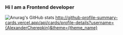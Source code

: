 ### Hi I am a Frontend developer

![Anurag's GitHub stats](https://github-readme-stats.vercel.app/api?username=AlexanderCherepkin&show_icons=true&theme=radical)
http://github-profile-summary-cards.vercel.app/api/cards/profile-details?username={AlexanderCherepkin}&theme={theme_name}


<!--
**AlexanderCherepkin/AlexanderCherepkin** is a ✨ _special_ ✨ repository because its `README.md` (this file) appears on your GitHub profile.

Here are some ideas to get you started:

- 🔭 I’m currently working on ...
- 🌱 I’m currently learning ...
- 👯 I’m looking to collaborate on ...
- 🤔 I’m looking for help with ...
- 💬 Ask me about ...
- 📫 How to reach me: ...
- 😄 Pronouns: ...
- ⚡ Fun fact: ...
-->
